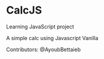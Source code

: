 # CalcJS
Learning JavaScript project


A simple calc using Javascript Vanilla

Contributors: @AyoubBettaieb
